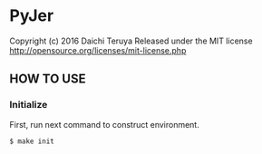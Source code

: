 PyJer
=====

Copyright (c) 2016 Daichi Teruya
Released under the MIT license
http://opensource.org/licenses/mit-license.php

## HOW TO USE
### Initialize
First, run next command to construct environment.
``` bash
$ make init
```

